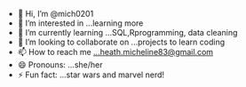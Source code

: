 - 👋 Hi, I’m @mich0201
- 👀 I’m interested in ...learning more
- 🌱 I’m currently learning ...SQL,Rprogramming, data cleaning
- 💞️ I’m looking to collaborate on ...projects to learn coding
- 📫 How to reach me ...heath.micheline83@gmail.com
- 😄 Pronouns: ...she/her
- ⚡ Fun fact: ...star wars and marvel nerd!

<!---
mich0201/mich0201 is a ✨ special ✨ repository because its `README.md` (this file) appears on your GitHub profile.
You can click the Preview link to take a look at your changes.
--->
